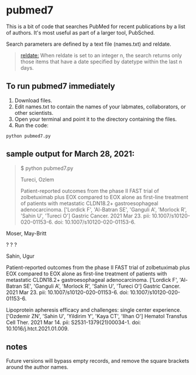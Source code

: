 # pubmed7
This is a bit of code that searches PubMed for recent publications by a list of authors. It's most useful as part of a larger tool, PubSched.

Search parameters are defined by a text file (names.txt) and reldate.

> <a href="https://www.ncbi.nlm.nih.gov/books/NBK25499/">reldate:</a> When reldate is set to an integer n, the search returns only those items that have a date specified by datetype within the last n days.

## To run pubmed7 immediately

1. Download files.
2. Edit names.txt to contain the names of your labmates, collaborators, or other scientists.
3. Open your terminal and point it to the directory containing the files.
4. Run the code:
```
python pubmed7.py
```

## sample output for March 28, 2021:

>$ python pubmed7.py
>
>Tureci, Ozlem
>
>   Patient-reported outcomes from the phase II FAST trial of zolbetuximab plus EOX compared to EOX alone as first-line treatment of patients with metastatic CLDN18.2+ gastroesophageal adenocarcinoma.
     ['Lordick F', 'Al-Batran SE', 'Ganguli A', 'Morlock R', 'Sahin U', 'Tureci O']
     Gastric Cancer. 2021 Mar 23. pii: 10.1007/s10120-020-01153-6. doi: 10.1007/s10120-020-01153-6.

Moser, May-Britt

   ?
     ?
     ?

Sahin, Ugur

   Patient-reported outcomes from the phase II FAST trial of zolbetuximab plus EOX compared to EOX alone as first-line treatment of patients with metastatic CLDN18.2+ gastroesophageal adenocarcinoma.
     ['Lordick F', 'Al-Batran SE', 'Ganguli A', 'Morlock R', 'Sahin U', 'Tureci O']
     Gastric Cancer. 2021 Mar 23. pii: 10.1007/s10120-020-01153-6. doi: 10.1007/s10120-020-01153-6.

   Lipoprotein apheresis efficacy and challenges: single center experience.
     ['Ozdemir ZN', 'Sahin U', 'Yildirim Y', 'Kaya CT', 'Ilhan O']
     Hematol Transfus Cell Ther. 2021 Mar 14. pii: S2531-1379(21)00034-1. doi: 10.1016/j.htct.2021.01.009.


     
     
## notes
Future versions will bypass empty records, and remove the square brackets around the author names.
